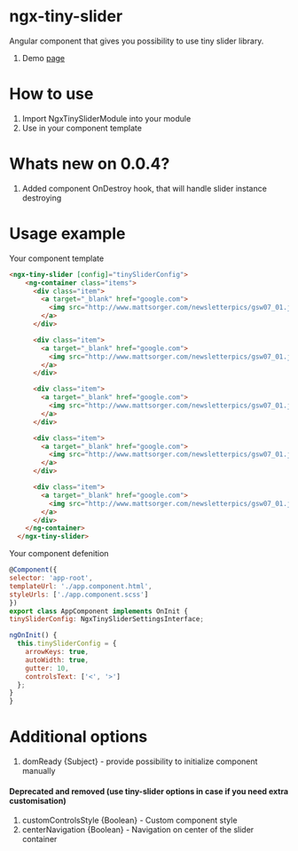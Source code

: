 # ngx-tiny-slider
Angular component that gives you possibility to use tiny slider library. 
1. Demo [page](http://ganlanyuan.github.io/tiny-slider/demo/)

# How to use
1. Import NgxTinySliderModule into your module
2. Use in your component template <ngx-tiny-slider>

# Whats new on 0.0.4?
1. Added component OnDestroy hook, that will handle slider instance destroying  

# Usage example
Your component template
```html
<ngx-tiny-slider [config]="tinySliderConfig">
    <ng-container class="items">
      <div class="item">
        <a target="_blank" href="google.com">
          <img src="http://www.mattsorger.com/newsletterpics/gsw07_01.jpg">
        </a>
      </div>

      <div class="item">
        <a target="_blank" href="google.com">
          <img src="http://www.mattsorger.com/newsletterpics/gsw07_01.jpg">
        </a>
      </div>

      <div class="item">
        <a target="_blank" href="google.com">
          <img src="http://www.mattsorger.com/newsletterpics/gsw07_01.jpg">
        </a>
      </div>

      <div class="item">
        <a target="_blank" href="google.com">
          <img src="http://www.mattsorger.com/newsletterpics/gsw07_01.jpg">
        </a>
      </div>

      <div class="item">
        <a target="_blank" href="google.com">
          <img src="http://www.mattsorger.com/newsletterpics/gsw07_01.jpg">
        </a>
      </div>
    </ng-container>
  </ngx-tiny-slider>
  ```
  
Your component defenition
  
  ```javascript
@Component({
  selector: 'app-root',
  templateUrl: './app.component.html',
  styleUrls: ['./app.component.scss']
})
export class AppComponent implements OnInit {
  tinySliderConfig: NgxTinySliderSettingsInterface;

  ngOnInit() {
    this.tinySliderConfig = {
      arrowKeys: true,
      autoWidth: true,
      gutter: 10,
      controlsText: ['<', '>']
    };
  }
}

  ```
  
  # Additional options
  1. domReady {Subject} - provide possibility to initialize component manually
  
  #### Deprecated and removed (use tiny-slider options in case if you need extra  customisation)
  1. customControlsStyle {Boolean} - Custom component style
  2. centerNavigation {Boolean} - Navigation on center of the slider container
